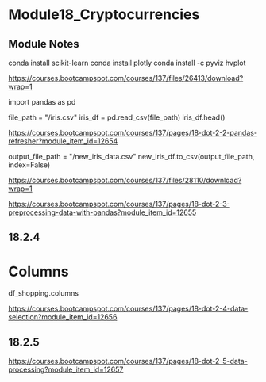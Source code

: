 # Module18_Cryptocurrencies
## Module Notes
conda install scikit-learn
conda install plotly
conda install -c pyviz hvplot

https://courses.bootcampspot.com/courses/137/files/26413/download?wrap=1

import pandas as pd

file_path = "<folder path to stored data sets>/iris.csv"
iris_df = pd.read_csv(file_path)
iris_df.head()
  
  https://courses.bootcampspot.com/courses/137/pages/18-dot-2-2-pandas-refresher?module_item_id=12654
  
output_file_path = "<path to folder>/new_iris_data.csv"
new_iris_df.to_csv(output_file_path, index=False)
  
  
  https://courses.bootcampspot.com/courses/137/files/28110/download?wrap=1
  
  https://courses.bootcampspot.com/courses/137/pages/18-dot-2-3-preprocessing-data-with-pandas?module_item_id=12655
  
  ## 18.2.4
# Columns
df_shopping.columns

https://courses.bootcampspot.com/courses/137/pages/18-dot-2-4-data-selection?module_item_id=12656

## 18.2.5
https://courses.bootcampspot.com/courses/137/pages/18-dot-2-5-data-processing?module_item_id=12657
